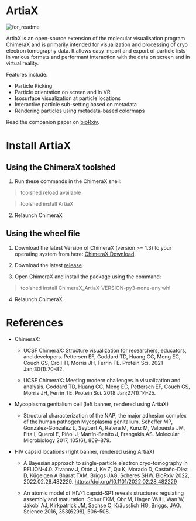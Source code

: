 # ArtiaX
![for_readme](https://user-images.githubusercontent.com/95364249/180485260-c8234072-0329-40fd-8760-225f1fd31e8f.png)

ArtiaX is an open-source extension of the molecular visualisation program ChimeraX and is primarily intended for 
visualization and processing of cryo electron tomography data. It allows easy import and export of particle lists in 
various formats and performant interaction with the data on screen and in virtual reality.

Features include:
* Particle Picking
* Particle orientation on screen and in VR
* Isosurface visualization at particle locations
* Interactive particle sub-setting based on metadata
* Rendering particles using metadata-based colormaps

Read the companion paper on [bioRxiv](https://www.biorxiv.org/content/10.1101/2022.07.26.501574v1).

# Install ArtiaX

## Using the ChimeraX toolshed

1. Run these commands in the ChimeraX shell:
>toolshed reload available

>toolshed install ArtiaX

2. Relaunch ChimeraX

## Using the wheel file

1. Download the latest Version of ChimeraX (version >= 1.3) to your operating system from here: 
[ChimeraX Download](https://www.rbvi.ucsf.edu/chimerax/download.html#release). 

2. Download the latest [release](https://github.com/FrangakisLab/ArtiaX/releases/tag/v0.1).

3. Open ChimeraX and install the package using the command:
>toolshed install ChimeraX_ArtiaX-VERSION-py3-none-any.whl

4. Relaunch ChimeraX.

# References 

* ChimeraX:

  * UCSF ChimeraX: Structure visualization for researchers, educators, and developers. Pettersen EF, Goddard TD, Huang CC, Meng EC, Couch GS, Croll TI, Morris JH, Ferrin TE. Protein Sci. 2021 Jan;30(1):70-82.  

  * UCSF ChimeraX: Meeting modern challenges in visualization and analysis. Goddard TD, Huang CC, Meng EC, Pettersen EF, Couch GS, Morris JH, Ferrin TE. Protein Sci. 2018 Jan;27(1):14-25.
  
* Mycoplasma genitalium cell (left banner, rendered using ArtiaX)

  * Structural characterization of the NAP; the major adhesion complex of the human pathogen Mycoplasma genitalium. Scheffer MP, Gonzalez-Gonzalez L, Seybert A, Ratera M, Kunz M, Valpuesta JM, Fita I, Querol E, Piñol J, Martín-Benito J, Frangakis AS. Molecular Microbiology 2017, 105(6), 869–879.

* HIV capsid locations (right banner, rendered using ArtiaX) 

  * A Bayesian approach to single-particle electron cryo-tomography in RELION-4.0. Zivanov J, Otón J, Ke Z, Qu K, Morado D, Castaño-Díez D, Kügelgen A Bharat TAM, Briggs JAG, Scheres SHW. BioRxiv 2022, 2022.02.28.482229. https://doi.org/10.1101/2022.02.28.482229
  
  * An atomic model of HIV-1 capsid-SP1 reveals structures regulating assembly and maturation. Schur FKM, Obr M, Hagen WJH, Wan W, Jakobi AJ, Kirkpatrick JM, Sachse C, Kräusslich HG, Briggs, JAG. Science 2016, 353(6298), 506–508.
